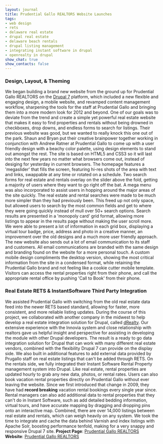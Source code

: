 ```yaml
---
layout: journal
title: Prudential Gallo REALTORS Website Launches
tags: 
- web design
- rets
- delaware real estate
- drupal real estate
- delaware beach rentals
- drupal listing management
- integrating instant software in drupal
- openrealty in drupal
show_chat: true
show_contacts: false
---
```


<h3>Design, Layout, &amp; Theming</h3> We began building a brand new website from the ground up for Prudential Gallo REALTORS on the <a href="http://drupal.org" target="_blank">Drupal 7</a> platform, which included a new flexible and engaging design, a mobile website, and revamped content management workflow, sharpening the tools for the staff at Prudential Gallo and bringing them into a more modern look for 2012 and beyond.  One of our goals was to deviate from the trend and create a simple yet powerful real estate website that makes it easy to find properties and rentals without being drowned in checkboxes, drop downs, and endless forms to search for listings. Their previous website was good, but we wanted to really knock this one out of the park.  Shaun and Bryan put their creative brainpower together working in conjunction with Andrew Ratner at Prudential Gallo to come up with a user friendly design with a beachy color palette, using design elements to stand out amongst the rest. The site is based on HTML5 and CSS3 so it will last into the next few years no matter what browsers come out, instead of desiging for yesterday in current browsers.  The homepage features a 'megaslider' that fills the screen, featuring hi-res shots of the area with text and links, swappable at any time or rotated on a schedule. Two search forms for real estate and rentals overlay on the slider above the fold, getting a majority of users where they want to go right off the bat. A mega menu was also incorporated to assist users in hopping around the major areas of the site quickly.   The real estate and rental searches were made to be much more simpler than they had previously been. This freed up not only space, but allowed users to search by the most common fields and get to where they were going quickly instead of mull over 50+ search options. Search results are presented in a 'monopoly card' grid format, allowing more listings to appear in the results page without making the user scroll more. We were able to present a lot of information in each grid box, displaying a virtual tour badge, price, address and photo in a creative manner, an improvement over the old designs and a much more user friendly approach.  The new website also sends out a lot of email communication to its staff and customers. All email communications are branded with the same design and branding found on the website for a more personal touch.  A custom mobile design compliments the desktop version, showing the most critical information from the site in a condensed format, while retaining the Prudential Gallo brand and not feeling like a cookie cutter mobile template. Visitors can access the rental properties right from their phone, and call the appropriate rental office by pushing 'Call to Book' from their phone.  <h3>Real Estate RETS &amp; InstantSoftware Third Party Integration</h3> We assisted Prudential Gallo with switching from the old real estate data feed into the newer RETS based standard, allowing for faster, more consistent, and more reliable listing updates. During the course of this project, we collaborated with another company in the midwest to help develop a real estate integration solution for Drupal, called <a href="http://drupal.org/project/drealty" target="_blank">dRealty</a>. Our extensive experience with the Innovia system and close relationship with realtors gave us helpful insight and perspective for assisting in developing the module with other Drupal developers. The result is a ready to go data integration solution for Drupal that can work with many different real estate vendors, combined with the flexibility Drupal 7 can provide on the display side. We also built in additional features to add external data provided by Prugallo staff on real estate listings that can't be added through RETS.  On the rentals side, we fully integrated their Instant Software Rental Property management system into Drupal. Like real estate, rental properties are updated hourly to grab any new data, photos, or rental rates. Users can also book vacation rental properties directly on Prudential Gallo without ever leaving the website. Since we first introduced that change in 2009, they have had <strong>record breaking</strong> vacation rental bookings every single year since. Rental managers can also add additional data to rental properties that they can't do in Instant Software, such as add detailed bedding information, virtual tours, and have accurate mapping by dragging and dropping pins onto an interactive map.  Combined, there are over 14,000 listings between real estate and rentals, which can weigh heavily on any system. We took the time to integrate and cache the data behind Varnish and index listings with Apache Solr, boosting performance tenfold, making for a very snappy and responsive Drupal 7 site.   <strong>Project Page</strong>: <a href="http://www.inclind.com/our-work/prudential-gallo/detail.htm">Prudential Gallo REALTORS</a>  <strong>Website</strong>: <a href="http://www.prugallo.com" target="_blank">Prudential Gallo REALTORS</a>